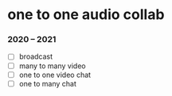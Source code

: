# one to one audio collab

### 2020 – 2021

- [ ] broadcast
- [ ] many to many video
- [ ] one to one video chat
- [ ] one to many chat